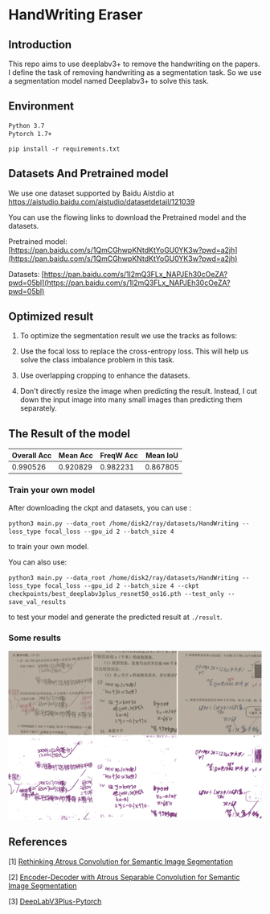 # HandWriting Eraser

## Introduction

This repo aims to use deeplabv3+ to remove the handwriting on the papers.
I define the task of removing handwriting as a segmentation task. So we use a segmentation model named Deeplabv3+ to solve this task.

## Environment

```
Python 3.7
Pytorch 1.7+
```

```
pip install -r requirements.txt
```

## Datasets And Pretrained model

We use one dataset supported by Baidu Aistdio at https://aistudio.baidu.com/aistudio/datasetdetail/121039 

You can use the flowing links to download the Pretrained model and the datasets.

Pretrained model: [https://pan.baidu.com/s/1QmCGhwpKNtdKtYoGU0YK3w?pwd=a2jh](https://pan.baidu.com/s/1QmCGhwpKNtdKtYoGU0YK3w?pwd=a2jh)

Datasets: [https://pan.baidu.com/s/1l2mQ3FLx_NAPJEh30cOeZA?pwd=05bl](https://pan.baidu.com/s/1l2mQ3FLx_NAPJEh30cOeZA?pwd=05bl)

## Optimized result

1. To optimize the segmentation result we use the tracks as follows:

2. Use the focal loss to replace the cross-entropy loss. This will help us solve the class imbalance problem in this task.
3. Use overlapping cropping to enhance the datasets.
4. Don't directly resize the image when predicting the result. Instead, I cut down the input image into many small images than predicting them separately.

## The Result of the model

| Overall Acc | Mean Acc | FreqW Acc | Mean IoU |
| ----------- | -------- | --------- | -------- |
| 0.990526    | 0.920829 | 0.982231  | 0.867805 |

### Train your own model

After downloading the ckpt and datasets, you can use :

```
python3 main.py --data_root /home/disk2/ray/datasets/HandWriting --loss_type focal_loss --gpu_id 2 --batch_size 4
```

to train your own model.

You can also use:

```
python3 main.py --data_root /home/disk2/ray/datasets/HandWriting --loss_type focal_loss --gpu_id 2 --batch_size 4 --ckpt checkpoints/best_deeplabv3plus_resnet50_os16.pth --test_only --save_val_results
```

to test your model and generate the predicted result at `./result`.

### Some results

![2](images/2-0930708.png)



## References

[1] [Rethinking Atrous Convolution for Semantic Image Segmentation](https://arxiv.org/abs/1706.05587)

[2] [Encoder-Decoder with Atrous Separable Convolution for Semantic Image Segmentation](https://arxiv.org/abs/1802.02611)

[3] [DeepLabV3Plus-Pytorch](https://github.com/VainF/DeepLabV3Plus-Pytorch)


